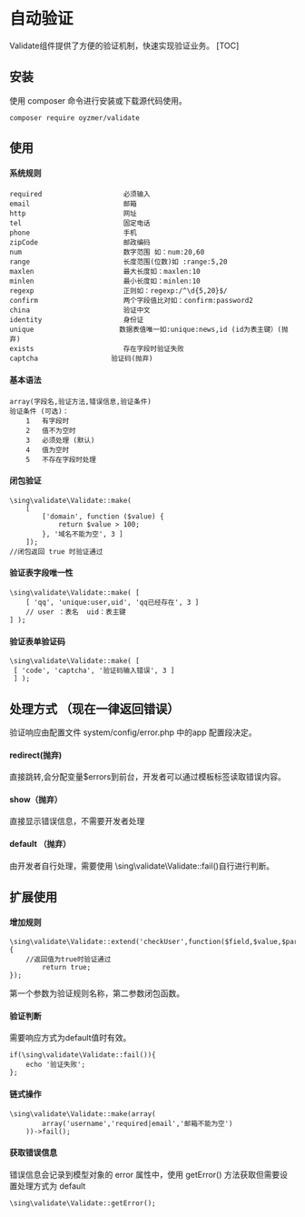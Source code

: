 
# 自动验证
Validate组件提供了方便的验证机制，快速实现验证业务。
[TOC]

## 安装
使用 composer 命令进行安装或下载源代码使用。
```
composer require oyzmer/validate
```

## 使用
#### 系统规则
```
required                 	必须输入
email                    	邮箱
http                        网址
tel                         固定电话
phone                    	手机
zipCode                     邮政编码
num                      	数字范围 如：num:20,60
range                       长度范围(位数)如 :range:5,20
maxlen                   	最大长度如：maxlen:10
minlen                   	最小长度如：minlen:10
regexp                      正则如：regexp:/^\d{5,20}$/ 
confirm                  	两个字段值比对如：confirm:password2
china                   	验证中文
identity                	身份证
unique					   数据表值唯一如:unique:news,id (id为表主键）(抛弃)
exists					    存在字段时验证失败
captcha					 验证码(抛弃)
```
#### 基本语法
```
array(字段名,验证方法,错误信息,验证条件)
验证条件 (可选)： 
	1	有字段时 
	2	值不为空时
	3	必须处理 (默认)
	4	值为空时
	5   不存在字段时处理
```

#### 闭包验证
```
\sing\validate\Validate::make(
    [
        ['domain', function ($value) {
            return $value > 100;
        }, '域名不能为空', 3 ]
	]);
//闭包返回 true 时验证通过
```

#### 验证表字段唯一性
```
\sing\validate\Validate::make( [
	[ 'qq', 'unique:user,uid', 'qq已经存在', 3 ]
	// user ：表名  uid：表主键
] );
```

#### 验证表单验证码
```
\sing\validate\Validate::make( [
 [ 'code', 'captcha', '验证码输入错误', 3 ]
 ] );
```

## 处理方式 （现在一律返回错误）
验证响应由配置文件 system/config/error.php 中的app 配置段决定。

#### redirect(抛弃)

直接跳转,会分配变量$errors到前台，开发者可以通过模板标签读取错误内容。

#### show（抛弃）

直接显示错误信息，不需要开发者处理

#### default （抛弃）

由开发者自行处理，需要使用  \sing\validate\Validate::fail()自行进行判断。

## 扩展使用

#### 增加规则
```
\sing\validate\Validate::extend('checkUser',function($field,$value,$params){
	//返回值为true时验证通过
		return true;
});
```
第一个参数为验证规则名称，第二参数闭包函数。

#### 验证判断

需要响应方式为default值时有效。
```
if(\sing\validate\Validate::fail()){
	echo '验证失败';
};
```

#### 链式操作

```
\sing\validate\Validate::make(array(
        array('username','required|email','邮箱不能为空')
    ))->fail();
```

#### 获取错误信息

错误信息会记录到模型对象的 error 属性中，使用 getError() 方法获取但需要设置处理方式为 default
```
\sing\validate\Validate::getError();
```



